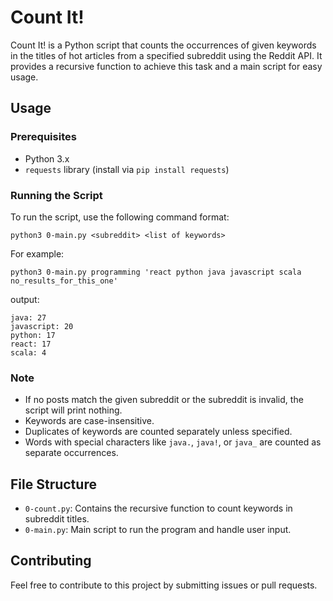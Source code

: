 # Count It!

Count It! is a Python script that counts the occurrences of given keywords in the titles of hot articles from a specified subreddit using the Reddit API. It provides a recursive function to achieve this task and a main script for easy usage.

## Usage

### Prerequisites
- Python 3.x
- `requests` library (install via `pip install requests`)

### Running the Script
To run the script, use the following command format:

```shell
python3 0-main.py <subreddit> <list of keywords>
```

For example:

```shell
python3 0-main.py programming 'react python java javascript scala no_results_for_this_one'
```

output:

```shell
java: 27
javascript: 20
python: 17
react: 17
scala: 4
```

### Note
- If no posts match the given subreddit or the subreddit is invalid, the script will print nothing.
- Keywords are case-insensitive.
- Duplicates of keywords are counted separately unless specified.
- Words with special characters like `java.`, `java!`, or `java_` are counted as separate occurrences.

## File Structure
- `0-count.py`: Contains the recursive function to count keywords in subreddit titles.
- `0-main.py`: Main script to run the program and handle user input.

## Contributing
Feel free to contribute to this project by submitting issues or pull requests.
